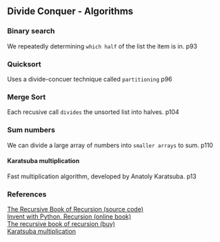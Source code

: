 ## Divide Conquer - Algorithms


### Binary search      
We repeatedly determining `which half` of the list the item is in. p93  

### Quicksort    
Uses a divide-concuer technique called `partitioning` p96  

### Merge Sort    
Each recusive call `divides` the unsorted list into halves. p104  

### Sum numbers  
We can divide a large array of numbers into `smaller arrays` to sum. p110  

#### Karatsuba multiplication  
Fast multiplication algorithm, developed by Anatoly Karatsuba. p13  


### References

[The Recursive Book of Recursion (source code)](https://github.com/asweigart/the-recursive-book-of-recursion)  
[Invent with Python, Recursion (online book)](https://inventwithpython.com/recursion/)  
[The recursive book of recursion (buy)](https://www.amazon.com/gp/product/B09BKL34VL)  
[Karatsuba multiplication](https://www.youtube.com/watch?v=cCKOl5li6YM&ab_channel=Nemean)

